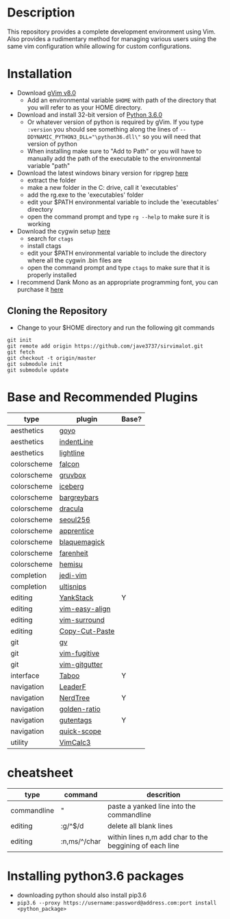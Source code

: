 # Description 
This repository provides a complete development environment using Vim. Also provides a rudimentary method for managing various users using the same vim configuration while allowing for custom configurations.

# Installation
* Download [gVim v8.0](https://www.vim.org/download.php)
    * Add an environmental variable `$HOME` with path of the directory that you will refer to as your HOME directory.
* Download and install 32-bit version of [Python 3.6.0](https://www.python.org/downloads/release/python-360/)
    * Or whatever version of python is required by gVim. If you type `:version` you should see something along the lines of `--DDYNAMIC_PYTHON3_DLL="\python36.dll\"` so you will need that version of python
    * When installing make sure to "Add to Path" or you will have to manually add the path of the executable to the environmental variable "path"
* Download the latest windows binary version for ripgrep [here](https://github.com/BurntSushi/ripgrep/releases)
    * extract the folder 
    * make a new folder in the C: drive, call it 'executables' 
    * add the rg.exe to the 'executables' folder
    * edit your $PATH environmental variable to include the 'executables' directory
    * open the command prompt and type `rg --help` to make sure it is working
* Download the cygwin setup [here](https://www.cygwin.com/)
    * search for `ctags` 
    * install ctags 
    * edit your $PATH environmental variable to include the directory where all the cygwin .bin files are 
    * open the command prompt and type `ctags` to make sure that it is properly installed 
* I recommend Dank Mono as an appropriate programming font, you can purchase it
  [here](https://dank.sh/)

## Cloning the Repository
* Change to your $HOME directory and run the following git commands

```@console
git init
git remote add origin https://github.com/jave3737/sirvimalot.git
git fetch
git checkout -t origin/master
git submodule init 
git submodule update
```

# Base and Recommended Plugins
| type        | plugin                                                                                    | Base? | 
| ----        | ----                                                                                       | ----  | 
| aesthetics  | [goyo](https://github.com/junegunn/goyo.vim)                                               |       | 
| aesthetics  | [indentLine](https://github.com/Yggdroot/indentLine)                                       |       | 
| aesthetics  | [lightline](https://github.com/itchyny/lightline.vim)                                      |       | 
| colorscheme | [falcon](https://github.com/fenetikm/falcon)                                               |       | 
| colorscheme | [gruvbox](https://github.com/morhetz/gruvbox)                                              |       | 
| colorscheme | [iceberg](https://github.com/cocopon/iceberg.vim)                                          |       | 
| colorscheme | [bargreybars](https://github.com/dreadnaut/vim-bargreybars)                                |       | 
| colorscheme | [dracula](https://github.com/dracula/dracula-theme)                                        |       | 
| colorscheme | [seoul256](https://github.com/junegunn/seoul256.vim)                                       |       | 
| colorscheme | [apprentice](https://github.com/romainl/Apprentice)                                        |       | 
| colorscheme | [blaquemagick](https://github.com/xero/blaquemagick.vim)                                   |       | 
| colorscheme | [farenheit](https://github.com/fcpg/vim-fahrenheit)                                        |       | 
| colorscheme | [hemisu](https://github.com/noahfrederick/vim-hemisu)                                      |       | 
| completion  | [jedi-vim](https://github.com/davidhalter/jedi-vim)                                        |       | 
| completion  | [ultisnips](https://github.com/sirver/UltiSnips)                                           |       | 
| editing     | [YankStack](https://github.com/maxbrunsfeld/vim-yankstack)                                 | Y     | 
| editing     | [vim-easy-align](https://github.com/junegunn/vim-easy-align)                               |       | 
| editing     | [vim-surround](https://github.com/tpope/vim-surround)                                      |       | 
| editing     | [Copy-Cut-Paste](https://github.com/NLKNguyen/copy-cut-paste.vim)                          |       | 
| git         | [gv](https://github.com/junegunn/gv.vim)                                                   |       | 
| git         | [vim-fugitive](https://github.com/tpope/vim-fugitive)                                      |       | 
| git         | [vim-gitgutter](https://github.com/airblade/vim-gitgutter)                                 |       | 
| interface   | [Taboo](https://github.com/gcmt/taboo.vim)                                                 | Y     | 
| navigation  | [LeaderF](https://github.com/Yggdroot/LeaderF)                                             |       | 
| navigation  | [NerdTree](https://github.com/scrooloose/nerdtree)                                         | Y     | 
| navigation  | [golden-ratio](https://github.com/roman/golden-ratio)                                      |       | 
| navigation  | [gutentags](https://github.com/ludovicchabant/vim-gutentags/blob/master/doc/gutentags.txt) | Y     | 
| navigation  | [quick-scope](https://github.com/unblevable/quick-scope)                                   |       | 
| utility     | [VimCalc3](https://github.com/fedorenchik/VimCalc3)                                        |       | 

# cheatsheet
| type        | command      | descrition                                              |
| ----        | ----         | ----                                                    |
| commandline | <C-R>"       | paste a yanked line into the commandline                |
| editing     | :g/^$/d      | delete all blank lines                                  |
| editing     | :n,ms/^/char | within lines n,m add char to the beggining of each line |

# Installing python3.6 packages 
* downloading python should also install pip3.6 
* `pip3.6 --proxy https://username:password@address.com:port install <python_package>`
